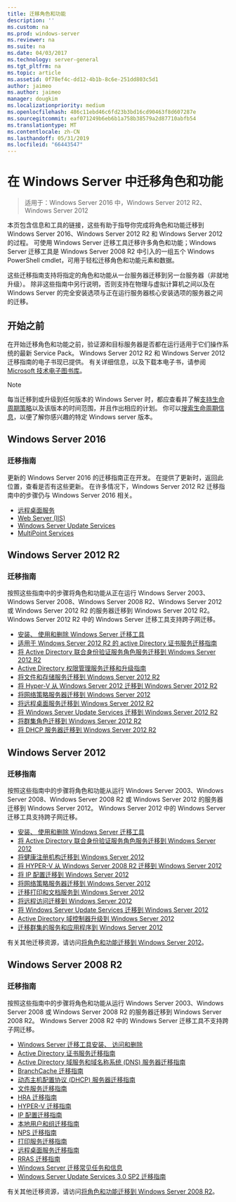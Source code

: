 ```yaml
---
title: 迁移角色和功能
description: ''
ms.custom: na
ms.prod: windows-server
ms.reviewer: na
ms.suite: na
ms.date: 04/03/2017
ms.technology: server-general
ms.tgt_pltfrm: na
ms.topic: article
ms.assetid: 0f78ef4c-dd12-4b1b-8c6e-251dd803c5d1
author: jaimeo
ms.author: jaimeo
manager: dougkim
ms.localizationpriority: medium
ms.openlocfilehash: 486c11ebd46c6fd23b3bd16cd90463f8d607287e
ms.sourcegitcommit: eaf071249b6eb6b1a758b38579a2d87710abfb54
ms.translationtype: MT
ms.contentlocale: zh-CN
ms.lasthandoff: 05/31/2019
ms.locfileid: "66443547"
---
```

# <a name="migrating-roles-and-features-in-windows-server"></a>在 Windows Server 中迁移角色和功能

>适用于：Windows Server 2016 中，Windows Server 2012 R2、 Windows Server 2012

本页包含信息和工具的链接，这些有助于指导你完成将角色和功能迁移到 Windows Server 2016、Windows Server 2012 R2 和 Windows Server 2012 的过程。 可使用 Windows Server 迁移工具迁移许多角色和功能；Windows Server 迁移工具是 Windows Server 2008 R2 中引入的一组五个 Windows PowerShell cmdlet，可用于轻松迁移角色和功能元素和数据。

这些迁移指南支持将指定的角色和功能从一台服务器迁移到另一台服务器（非就地升级）。 除非这些指南中另行说明，否则支持在物理与虚拟计算机之间以及在 Windows Server 的完全安装选项与正在运行服务器核心安装选项的服务器之间的迁移。  

## <a name="before-you-begin"></a>开始之前

在开始迁移角色和功能之前，验证源和目标服务器是否都在运行适用于它们操作系统的最新 Service Pack。
Windows Server 2012 R2 和 Windows Server 2012 迁移指南的电子书现已提供。 有关详细信息，以及下载本电子书，请参阅 [Microsoft 技术电子图书库](https://social.technet.microsoft.com/wiki/contents/articles/11608.e-book-gallery-for-microsoft-technologies.aspx#MigrateRoles)。 

>[!NOTE]
>每当迁移到或升级到任何版本的 Windows Server 时，都应查看并了解[支持生命周期策略](https://support.microsoft.com/lifecycle)以及该版本的时间范围，并且作出相应的计划。 你可以[搜索生命周期信息](https://support.microsoft.com/lifecycle)，以便了解你感兴趣的特定 Windows server 版本。
 
## <a name="windows-server-2016"></a>Windows Server 2016

### <a name="migration-guides"></a>迁移指南
更新的 Windows Server 2016 的迁移指南正在开发。 在提供了更新时，返回此位置，查看是否有这些更新。 在许多情况下，Windows Server 2012 R2 迁移指南中的步骤仍与 Windows Server 2016 相关。

- [远程桌面服务](https://technet.microsoft.com/windows-server-docs/compute/remote-desktop-services/migrate-rds-role-services)
- [Web Server (IIS)](https://www.iis.net/downloads/microsoft/web-deploy)
- [Windows Server Update Services](https://technet.microsoft.com/library/hh852339.aspx)
- [MultiPoint Services](https://technet.microsoft.com/windows-server-docs/compute/remote-desktop-services/multipoint-services/multipoint-services-migrate)
 
## <a name="windows-server-2012-r2"></a>Windows Server 2012 R2

### <a name="migration-guides"></a>迁移指南
按照这些指南中的步骤将角色和功能从正在运行 Windows Server 2003、Windows Server 2008、Windows Server 2008 R2、Windows Server 2012 或 Windows Server 2012 R2 的服务器迁移到 Windows Server 2012 R2。 Windows Server 2012 R2 中的 Windows Server 迁移工具支持跨子网迁移。

- [安装、 使用和删除 Windows Server 迁移工具](https://technet.microsoft.com/library/jj134202.aspx)
- [适用于 Windows Server 2012 R2 的 active Directory 证书服务迁移指南](https://technet.microsoft.com/library/dn486797.aspx)
- [将 Active Directory 联合身份验证服务角色服务迁移到 Windows Server 2012 R2](https://technet.microsoft.com/library/dn486815.aspx)
- [Active Directory 权限管理服务迁移和升级指南](https://technet.microsoft.com/library/cc754277.aspx)
- [将文件和存储服务迁移到 Windows Server 2012 R2](https://technet.microsoft.com/library/dn479292.aspx)
- [将 Hyper-V 从 Windows Server 2012 迁移到 Windows Server 2012 R2](https://technet.microsoft.com/library/dn486799.aspx)
- [将网络策略服务器迁移到 Windows Server 2012](https://technet.microsoft.com/library/hh831652)
- [将远程桌面服务迁移到 Windows Server 2012 R2](https://technet.microsoft.com/library/dn479239.aspx)
- [将 Windows Server Update Services 迁移到 Windows Server 2012 R2](https://technet.microsoft.com/library/hh852339.aspx)
- [将群集角色迁移到 Windows Server 2012 R2](https://technet.microsoft.com/library/dn530779.aspx)
- [将 DHCP 服务器迁移到 Windows Server 2012 R2](https://technet.microsoft.com/library/dn495425.aspx)
 
## <a name="windows-server-2012"></a>Windows Server 2012

### <a name="migration-guides"></a>迁移指南
按照这些指南中的步骤将角色和功能从运行 Windows Server 2003、Windows Server 2008、Windows Server 2008 R2 或 Windows Server 2012 的服务器迁移到 Windows Server 2012。 Windows Server 2012 中的 Windows Server 迁移工具支持跨子网迁移。

- [安装、 使用和删除 Windows Server 迁移工具](https://technet.microsoft.com/library/jj134202)
- [将 Active Directory 联合身份验证服务角色服务迁移到 Windows Server 2012](https://technet.microsoft.com/library/jj647765)
- [将健康注册机构迁移到 Windows Server 2012](https://technet.microsoft.com/library/hh831513)
- [将 HYPER-V 从 Windows Server 2008 R2 迁移到 Windows Server 2012](https://technet.microsoft.com/library/jj574113)
- [将 IP 配置迁移到 Windows Server 2012](https://technet.microsoft.com/library/jj574133)
- [将网络策略服务器迁移到 Windows Server 2012](https://technet.microsoft.com/library/hh831652)
- [迁移打印和文档服务到 Windows Server 2012](https://technet.microsoft.com/library/jj134150)
- [将远程访问迁移到 Windows Server 2012](https://technet.microsoft.com/library/hh831423)
- [将 Windows Server Update Services 迁移到 Windows Server 2012](https://technet.microsoft.com/library/hh852339)
- [Active Directory 域控制器升级到 Windows Server 2012](https://technet.microsoft.com/library/hh994618.aspx)
- [迁移群集的服务和应用程序到 Windows Server 2012](https://technet.microsoft.com/library/dn486790.aspx)
 

有关其他迁移资源，请访问[将角色和功能迁移到 Windows Server 2012](https://technet.microsoft.com/library/jj134039)。

## <a name="windows-server-2008-r2"></a>Windows Server 2008 R2

### <a name="migration-guides"></a>迁移指南
按照这些指南中的步骤将角色和功能从运行 Windows Server 2003、Windows Server 2008 或 Windows Server 2008 R2 的服务器迁移到 Windows Server 2008 R2。 Windows Server 2008 R2 中的 Windows Server 迁移工具不支持跨子网迁移。

- [Windows Server 迁移工具安装、 访问和删除](https://technet.microsoft.com/library/dd379545)
- [Active Directory 证书服务迁移指南](https://technet.microsoft.com/library/ee126170)
- [Active Directory 域服务和域名称系统 (DNS) 服务器迁移指南](https://technet.microsoft.com/library/dd379558)
- [BranchCache 迁移指南](https://technet.microsoft.com/library/dd548365)
- [动态主机配置协议 (DHCP) 服务器迁移指南](https://technet.microsoft.com/library/dd379535)
- [文件服务迁移指南](https://technet.microsoft.com/library/dd379487)
- [HRA 迁移指南](https://technet.microsoft.com/library/ee791829)
- [HYPER-V 迁移指南](https://technet.microsoft.com/library/ee849855)
- [IP 配置迁移指南](https://technet.microsoft.com/library/dd379537)
- [本地用户和组迁移指南](https://technet.microsoft.com/library/dd379531)
- [NPS 迁移指南](https://technet.microsoft.com/library/ee791849)
- [打印服务迁移指南](https://technet.microsoft.com/library/dd379488)
- [远程桌面服务迁移指南](https://technet.microsoft.com/library/ff849223)
- [RRAS 迁移指南](https://technet.microsoft.com/library/ee822825)
- [Windows Server 迁移常见任务和信息](https://technet.microsoft.com/library/ff400258)
- [Windows Server Update Services 3.0 SP2 迁移指南](https://technet.microsoft.com/library/ee822826)
 
有关其他迁移资源，请访问[将角色和功能迁移到 Windows Server 2008 R2](https://technet.microsoft.com/library/dd365353)。
